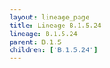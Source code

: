 ```yaml
---
layout: lineage_page
title: Lineage B.1.5.24
lineage: B.1.5.24
parent: B.1.5
children: ['B.1.5.24']
---
```

